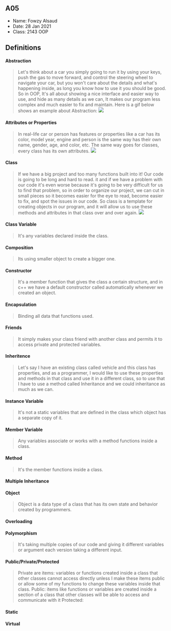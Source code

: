 ## A05

- Name: Fowzy Alsaud
- Date: 28 Jan 2021
- Class: 2143 OOP

## Definitions

#### Abstraction
> Let's think about a car you simply going to run it by using your keys, push the gas to move forward, and control the steering wheel to navigate your car, but you won't care about the details and what's happening inside, as long you know how to use it you should be good. So in OOP, It's all about showing a nice interface and easier way to use, and hide as many details as we can, It makes our program less complex and much easier to fix and maintain. Here is a gif below shows an example about Abstraction: 
><img src="http://2.bp.blogspot.com/-ZD17G36n6PU/VgWQA5ztiUI/AAAAAAAAACw/cbcsFbjKHgs/s640/abstraction.gif">

#### Attributes or Properties
> In real-life car or person has features or properties like a car has its color, model year, engine and person is the same way has their own name, gender, age, and color, etc. The same way goes for classes, every class has its own attributes.
><img src="https://todaypoints.azurewebsites.net/wp-content/uploads/2016/04/oopConcept-Image.png">

#### Class
> If we have a big project and too many functions built into it! Our code is going to be long and hard to read. it and if we have a problem with our code it's even worse because it's going to be very difficult for us to find that problem, so in order to organize our project, we can cut in small pieces so it becomes easier for the eye to read, become easier to fix, and spot the issues in our code. So class is a template for creating objects in our program, and it will allow us to use these methods and attributes in that class over and over again.
><img src="https://javatutorial.net/wp-content/uploads/2014/11/class-object-featured-image.png">

#### Class Variable
> It's any variables declared inside the class.

#### Composition
> Its using smaller object to create a bigger one.

#### Constructor
> It's a member function that gives the class a certain structure, and in c++ we have a default constructor called automatically whenever we created an object.

#### Encapsulation
> Binding all data that functions used.

#### Friends
> It simply makes your class friend with another class and permits it to access private and protected variables.

#### Inheritence
> Let's say I have an existing class called vehicle and this class has properties, and as a programmer, I would like to use these properties and methods in that class and use it in a different class, so to use that I have to use a method called Inheritance and we could inheritance as much as we can.

#### Instance Variable
> It's not a static variables that are defined in the class which object has a separate copy of it.

#### Member Variable
> Any variables associate or works with a method functions inside a class.

#### Method
> It's the member functions inside a class. 

#### Multiple Inheritance
>
#### Object
> Object is a data type of a class that has its own state and behavior created by programmers.
#### Overloading
>
#### Polymorphism
> It's taking multiple copies of our code and giving it different variables or argument 
each version taking a different input. 
#### Public/Private/Protected
> Private are items: variables or functions created inside a class that other classes cannot access directly unless I make these items public or allow some of my functions to change these variables inside that class.
Public: items like functions or variables are created inside a section of a class that other classes will be able to access and communicate with it
Protected: 

#### Static
>
#### Virtual
>
